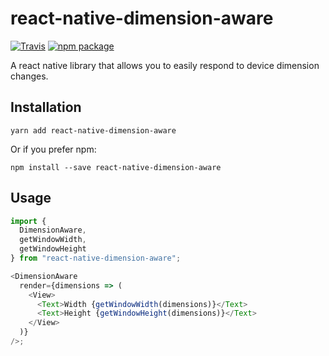 # react-native-dimension-aware

[![Travis][build-badge]][build]
[![npm package][npm-badge]][npm]

A react native library that allows you to easily respond to device dimension changes.

[build-badge]: https://travis-ci.org/505aaron/react-native-dimension-aware.svg?branch=master
[build]: https://travis-ci.org/505aaron/react-native-dimension-aware
[npm-badge]: https://img.shields.io/npm/v/npm-package.png?style=flat-square
[npm]: https://www.npmjs.com/package/react-native-dimension-aware

## Installation

`yarn add react-native-dimension-aware`

Or if you prefer npm:

`npm install --save react-native-dimension-aware`

## Usage

```javascript
import {
  DimensionAware,
  getWindowWidth,
  getWindowHeight
} from "react-native-dimension-aware";

<DimensionAware
  render={dimensions => (
    <View>
      <Text>Width {getWindowWidth(dimensions)}</Text>
      <Text>Height {getWindowHeight(dimensions)}</Text>
    </View>
  )}
/>;
```
